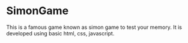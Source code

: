 # SimonGame
This is a famous game known as simon game to test your memory. It is developed using basic html, css, javascript.
